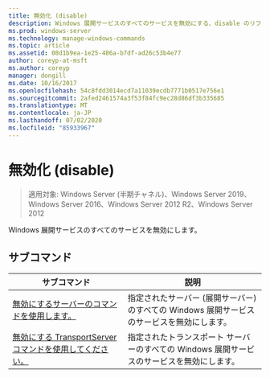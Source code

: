 ```yaml
---
title: 無効化 (disable)
description: Windows 展開サービスのすべてのサービスを無効にする、disable のリファレンス記事です。
ms.prod: windows-server
ms.technology: manage-windows-commands
ms.topic: article
ms.assetid: 08d1b9ea-1e25-486a-b7df-ad26c53b4e77
author: coreyp-at-msft
ms.author: coreyp
manager: dongill
ms.date: 10/16/2017
ms.openlocfilehash: 54c8fdd3014ecd7a11039ecdb7771b0517e756e1
ms.sourcegitcommit: 2afed2461574a3f53f84fc9ec28d86df3b335685
ms.translationtype: MT
ms.contentlocale: ja-JP
ms.lasthandoff: 07/02/2020
ms.locfileid: "85933967"
---
```

# <a name="disable"></a>無効化 (disable)

> 適用対象: Windows Server (半期チャネル)、Windows Server 2019、Windows Server 2016、Windows Server 2012 R2、Windows Server 2012

Windows 展開サービスのすべてのサービスを無効にします。

## <a name="subcommands"></a>サブコマンド
|サブコマンド|説明|
|-------|--------|
|[無効にするサーバーのコマンドを使用します。](using-the-disable-server-command.md)|指定されたサーバー (展開サーバー) のすべての Windows 展開サービスのサービスを無効にします。|
|[無効にする TransportServer コマンドを使用してください。](using-the-disable-transportserver-command.md)|指定されたトランスポート サーバーのすべての Windows 展開サービスのサービスを無効にします。|
